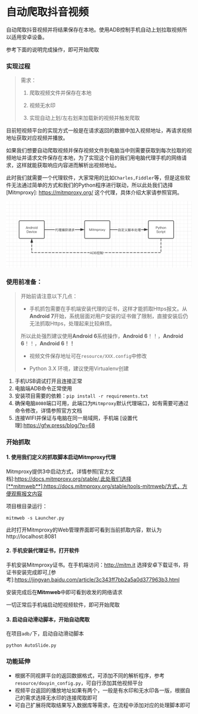 # 自动爬取抖音视频
自动爬取抖音视频并将结果保存在本地。使用ADB控制手机自动上划拉取视频所以适用安卓设备。

参考下面的说明完成操作，即可开始爬取

### 实现过程

> 需求： 
>
> 1. 爬取视频文件并保存在本地
>
>  	2. 视频无水印
>  	3. 实现自动上划/左右划来加载新的视频并触发爬取

目前短视频平台的实现方式一般是在请求返回的数据中加入视频地址，再请求视频地址获取对应视频并播放。

​		如果我们想要自动爬取视频并保存视频文件到电脑当中则需要获取到每次拉取的视频地址并请求文件保存在本地，为了实现这个目的我们用电脑代理手机的网络请求，这样就能获取响应内容进而解析出视频地址。

​		此时我们就需要一个代理软件，大家常用的比如`Charles,Fiddler`等，但是这些软件无法通过简单的方式和我们的Python程序进行联动，所以此处我们选择[Mitmproxy]: https://mitmproxy.org/ 这个代理，具体介绍大家请参照官网。

![temp](./temp.png)

### 使用前准备：

> 开始前请注意以下几点：
>
> * 手机抓包需要在手机端安装代理的证书，这样才能抓取Https报文。从**Android 7**开始，系统层面对用户安装的证书做了限制，直接安装后仍无法抓取Https，处理起来比较麻烦。
>
>  所以此处强烈建议使用**Android 6**系统操作，**Android 6**！！，**Android 6**！！，**Android 6！！**
>
> * 视频文件保存地址可在`resource/XXX.config`中修改
>
> * Python 3.X 环境，建议使用Virtualenv创建

1. 手机USB调试打开且连接正常
2. 电脑端ADB命令正常使用
3. 安装项目需要的依赖：`pip install -r requirements.txt`
4. 确保电脑`8080`端口可用，此端口为`Mitmproxy`默认代理端口，如有需要可通过命令修改，详情参照官方文档
5. 连接WIFI并保证与电脑在同一局域网，手机端 [设置代理]:https://gfw.press/blog/?p=68

### 开始抓取

#### 1. 使用我们定义的抓取脚本启动Mitmproxy代理

Mitmproxy提供3中启动方式，详情参照[官方文档]:https://docs.mitmproxy.org/stable/,此处我们选择[**mitmweb**]:https://docs.mitmproxy.org/stable/tools-mitmweb/方式，方便观察报文内容

项目根目录运行：	

```shell
mitmweb -s Launcher.py
```

此时打开Mitmproxy的Web管理界面即可看到当前抓取内容，默认为http://localhost:8081

#### 2. 手机安装代理证书，打开软件

手机安装Mitmproxy证书。在手机端访问：http://mitm.it  选择安卓下载证书，将证书安装完成即可,[参考]:https://jingyan.baidu.com/article/3c343ff7bb2a5a0d377963b3.html

安装完成后在**Mitmweb**中即可看到收发的网络请求

一切正常后手机端启动短视频软件，即可开始爬取

#### 3. 启动自动滑动脚本，开始自动爬取

在项目`adb/`下，启动自动滑动脚本

```shell
python AutoSlide.py
```

### 功能延伸

* 根据不同视屏平台的返回数据格式，可添加不同的解析程序，参考`resource/douyin_config.py`，可自行添加其他视频平台
* 视频平台返回的播放地址如果有两个，一般是有水印和无水印各一版，根据自己的需求选择无水印的连接爬取即可
* 可自己扩展将爬取结果写入数据库等需求，在流程中添加对应的处理脚本即可